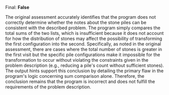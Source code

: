 Final: **False** 

The original assessment accurately identifies that the program does not correctly determine whether the notes about the stone piles can be consistent with the described problem. The program simply compares the total sums of the two lists, which is insufficient because it does not account for how the distribution of stones may affect the possibility of transforming the first configuration into the second. Specifically, as noted in the original assessment, there are cases where the total number of stones is greater in the first visit but the specific pile configurations make it impossible for the transformation to occur without violating the constraints given in the problem description (e.g., reducing a pile's count without sufficient stones). The output hints support this conclusion by detailing the primary flaw in the program's logic concerning sum comparison alone. Therefore, the conclusion remains that the program is incorrect and does not fulfill the requirements of the problem description.